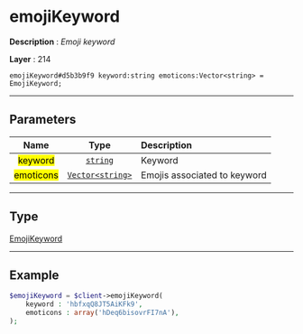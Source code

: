 # emojiKeyword

**Description** : *Emoji keyword*

**Layer** : 214

```tl
emojiKeyword#d5b3b9f9 keyword:string emoticons:Vector<string> = EmojiKeyword;
```

---

## Parameters

| Name | Type | Description |
| :---: | :---: | :--- |
| <mark>keyword</mark> | [`string`](type/string) | Keyword |
| <mark>emoticons</mark> | [`Vector<string>`](type/string) | Emojis associated to keyword |

---

## Type

[EmojiKeyword](type/EmojiKeyword)

---

## Example

```php
$emojiKeyword = $client->emojiKeyword(
	keyword : 'hbfxqQ8JT5AiKFk9',
	emoticons : array('hDeq6bisovrFI7nA'),
);
```